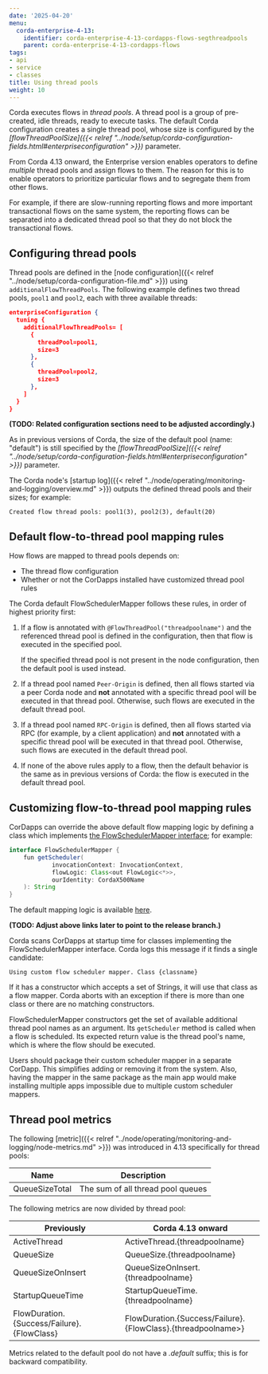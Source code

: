 ```yaml
---
date: '2025-04-20'
menu:
  corda-enterprise-4-13:
    identifier: corda-enterprise-4-13-cordapps-flows-segthreadpools
    parent: corda-enterprise-4-13-cordapps-flows
tags:
- api
- service
- classes
title: Using thread pools
weight: 10
---
```


Corda executes flows in *thread pools*. A thread pool is a group of pre-created, idle threads, ready to execute tasks. The default Corda configuration creates a single thread pool, whose size is configured by the *[flowThreadPoolSize]({{< relref "../node/setup/corda-configuration-fields.html#enterpriseconfiguration" >}})* parameter.

From Corda 4.13 onward, the Enterprise version enables operators to define *multiple* thread pools and assign flows to them. The reason for this is to enable operators to prioritize particular flows and to segregate them from other flows.

For example, if there are slow-running reporting flows and more important transactional flows on the same system, the reporting flows can be separated into a dedicated thread pool so that they do not block the transactional flows.

## Configuring thread pools

Thread pools are defined in the [node configuration]({{< relref "../node/setup/corda-configuration-file.md" >}}) using `additionalFlowThreadPools`. The following example defines two thread pools, `pool1` and `pool2`, each with three available threads:

```json
enterpriseConfiguration {
  tuning {
    additionalFlowThreadPools= [
      {
        threadPool=pool1,
        size=3
      },
      {
        threadPool=pool2,
        size=3
      },
    ]
  }
}
```

**(TODO: Related configuration sections need to be adjusted accordingly.)**

As in previous versions of Corda, the size of the default pool (name: "default") is still specified by the *[flowThreadPoolSize]({{< relref "../node/setup/corda-configuration-fields.html#enterpriseconfiguration" >}})* parameter. 


The Corda node's [startup log]({{< relref "../node/operating/monitoring-and-logging/overview.md" >}}) outputs the defined thread pools and their sizes; for example:

```
Created flow thread pools: pool1(3), pool2(3), default(20)
```

## Default flow-to-thread pool mapping rules

How flows are mapped to thread pools depends on:

- The thread flow configuration
- Whether or not the CorDapps installed have customized thread pool rules

The Corda default FlowSchedulerMapper follows these rules, in order of highest priority first:

1. If a flow is annotated with `@FlowThreadPool("threadpoolname")` and the referenced thread pool is defined in the configuration, then that flow is executed in the specified pool. 

   If the specified thread pool is not present in the node configuration, then the default pool is used instead.

2. If a thread pool named `Peer-Origin` is defined, then all flows started via a peer Corda node and **not** annotated with a specific thread pool will be executed in that thread pool. Otherwise, such flows are executed in the default thread pool.

3. If a thread pool named `RPC-Origin` is defined, then all flows started via RPC (for example, by a client application) and **not** annotated with a specific thread pool will be executed in that thread pool. Otherwise, such flows are executed in the default thread pool.

4. If none of the above rules apply to a flow, then the default behavior is the same as in previous versions of Corda: the flow is executed in the default thread pool.


## Customizing flow-to-thread pool mapping rules

CorDapps can override the above default flow mapping logic by defining a class which implements [the FlowSchedulerMapper interface](https://github.com/corda/corda/blob/feature/segregated-threadpools/core/src/main/kotlin/net/corda/core/flows/scheduler/mapper/FlowSchedulerMapper.kt); for example:

```java
interface FlowSchedulerMapper {
    fun getScheduler(
            invocationContext: InvocationContext,
            flowLogic: Class<out FlowLogic<*>>,
            ourIdentity: CordaX500Name
    ): String
}
```

The default mapping logic is available [here](https://github.com/corda/corda/blob/feature/segregated-threadpools/core/src/main/kotlin/net/corda/core/flows/scheduler/mapper/FlowSchedulerMapperImpl.kt).

**(TODO: Adjust above links later to point to the release branch.)**

Corda scans CorDapps at startup time for classes implementing the FlowSchedulerMapper interface.
Corda logs this message if it finds a single candidate:

```
Using custom flow scheduler mapper. Class {classname}
```

If it has a constructor which accepts a set of Strings, it will use that class as a flow mapper.
Corda aborts with an exception if there is more than one class or there are no matching constructors.

FlowSchedulerMapper constructors get the set of available additional thread pool names as an argument.
Its `getScheduler` method is called when a flow is scheduled.
Its expected return value is the thread pool's name, which is where the flow should be executed.

Users should package their custom scheduler mapper in a separate CorDapp. This simplifies adding or removing it from the system.
Also, having the mapper in the same package as the main app would make installing multiple apps impossible due to multiple custom scheduler mappers.

## Thread pool metrics

The following [metric]({{< relref "../node/operating/monitoring-and-logging/node-metrics.md" >}}) was introduced in 4.13 specifically for thread pools:

| Name                     | Description                         |
|--------------------------|-------------------------------------|
| QueueSizeTotal           | The sum of all thread pool queues   |

The following metrics are now divided by thread pool:

| Previously                                 | Corda 4.13 onward                                             |
|--------------------------------------------|---------------------------------------------------------------|
| ActiveThread                               | ActiveThread.{threadpoolname}                                 | 
| QueueSize                                  | QueueSize.{threadpoolname}                                    | 
| QueueSizeOnInsert                          | QueueSizeOnInsert.{threadpoolname}                            |
| StartupQueueTime                           | StartupQueueTime.{threadpoolname}                             |
| FlowDuration.{Success/Failure}.{FlowClass} | FlowDuration.{Success/Failure}.{FlowClass}.{threadpoolname>}  |

Metrics related to the default pool do not have a *.default* suffix; this is for backward compatibility.

